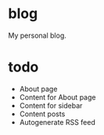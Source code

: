 # blog

My personal blog.

# todo
 - About page
 - Content for About page
 - Content for sidebar
 - Content posts
 - Autogenerate RSS feed
